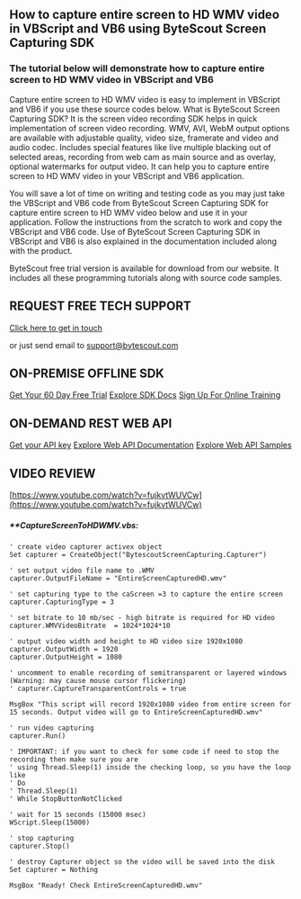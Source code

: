 ## How to capture entire screen to HD WMV video in VBScript and VB6 using ByteScout Screen Capturing SDK

### The tutorial below will demonstrate how to capture entire screen to HD WMV video in VBScript and VB6

Capture entire screen to HD WMV video is easy to implement in VBScript and VB6 if you use these source codes below. What is ByteScout Screen Capturing SDK? It is the screen video recording SDK helps in quick implementation of screen video recording. WMV, AVI, WebM output options are available with adjustable quality, video size, framerate and video and audio codec. Includes special features like live multiple blacking out of selected areas, recording from web cam as main source and as overlay, optional watermarks for output video. It can help you to capture entire screen to HD WMV video in your VBScript and VB6 application.

You will save a lot of time on writing and testing code as you may just take the VBScript and VB6 code from ByteScout Screen Capturing SDK for capture entire screen to HD WMV video below and use it in your application. Follow the instructions from the scratch to work and copy the VBScript and VB6 code. Use of ByteScout Screen Capturing SDK in VBScript and VB6 is also explained in the documentation included along with the product.

ByteScout free trial version is available for download from our website. It includes all these programming tutorials along with source code samples.

## REQUEST FREE TECH SUPPORT

[Click here to get in touch](https://bytescout.zendesk.com/hc/en-us/requests/new?subject=ByteScout%20Screen%20Capturing%20SDK%20Question)

or just send email to [support@bytescout.com](mailto:support@bytescout.com?subject=ByteScout%20Screen%20Capturing%20SDK%20Question) 

## ON-PREMISE OFFLINE SDK 

[Get Your 60 Day Free Trial](https://bytescout.com/download/web-installer?utm_source=github-readme)
[Explore SDK Docs](https://bytescout.com/documentation/index.html?utm_source=github-readme)
[Sign Up For Online Training](https://academy.bytescout.com/)


## ON-DEMAND REST WEB API

[Get your API key](https://pdf.co/documentation/api?utm_source=github-readme)
[Explore Web API Documentation](https://pdf.co/documentation/api?utm_source=github-readme)
[Explore Web API Samples](https://github.com/bytescout/ByteScout-SDK-SourceCode/tree/master/PDF.co%20Web%20API)

## VIDEO REVIEW

[https://www.youtube.com/watch?v=fujkvtWUVCw](https://www.youtube.com/watch?v=fujkvtWUVCw)




<!-- code block begin -->

##### ****CaptureScreenToHDWMV.vbs:**
    
```
' create video capturer activex object
Set capturer = CreateObject("BytescoutScreenCapturing.Capturer")

' set output video file name to .WMV 
capturer.OutputFileName = "EntireScreenCapturedHD.wmv" 

' set capturing type to the caScreen =3 to capture the entire screen
capturer.CapturingType = 3

' set bitrate to 10 mb/sec - high bitrate is required for HD video
capturer.WMVVideoBitrate  = 1024*1024*10

' output video width and height to HD video size 1920x1080
capturer.OutputWidth = 1920
capturer.OutputHeight = 1080

' uncomment to enable recording of semitransparent or layered windows (Warning: may cause mouse cursor flickering)
' capturer.CaptureTransparentControls = true

MsgBox "This script will record 1920x1080 video from entire screen for 15 seconds. Output video will go to EntireScreenCapturedHD.wmv"

' run video capturing 
capturer.Run()

' IMPORTANT: if you want to check for some code if need to stop the recording then make sure you are 
' using Thread.Sleep(1) inside the checking loop, so you have the loop like
' Do 
' Thread.Sleep(1) 
' While StopButtonNotClicked

' wait for 15 seconds (15000 msec)
WScript.Sleep(15000)

' stop capturing
capturer.Stop()

' destroy Capturer object so the video will be saved into the disk
Set capturer = Nothing

MsgBox "Ready! Check EntireScreenCapturedHD.wmv"

```

<!-- code block end -->